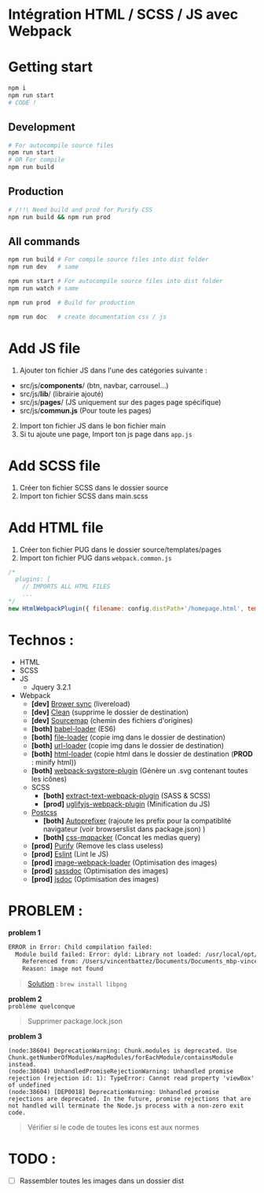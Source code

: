 # Intégration HTML / SCSS / JS avec Webpack

# Getting start
```bash
npm i
npm run start
# CODE !
```
## Development
```bash
# For autocompile source files
npm run start
# OR For compile 
npm run build
```
## Production
```bash
# /!!\ Need build and prod for Purify CSS
npm run build && npm run prod
```

## All commands
```bash
npm run build # For compile source files into dist folder
npm run dev   # same

npm run start # For autocompile source files into dist folder
npm run watch # same

npm run prod  # Build for production

npm run doc   # create documentation css / js
```

# Add JS file
1) Ajouter ton fichier JS dans l'une des catégories suivante :
- src/js/<b>components</b>/ (btn, navbar, carrousel...)
- src/js/<b>lib</b>/ (librairie ajouté)
- src/js/<b>pages</b>/ (JS uniquement sur des pages page spécifique)
- src/js/<b>commun.js</b> (Pour toute les pages)

2) Import ton fichier JS dans le bon fichier main
3) Si tu ajoute une page, Import ton js page dans ``app.js``

# Add SCSS file
1) Créer ton fichier SCSS dans le dossier source
2) Import ton fichier SCSS dans main.scss

# Add HTML file
1) Créer ton fichier PUG dans le dossier source/templates/pages
2) Import ton fichier PUG dans ``webpack.common.js``
````js
/*
  plugins: [
    // IMPORTS ALL HTML FILES
    ...
*/
new HtmlWebpackPlugin({ filename: config.distPath+'/homepage.html', template: config.srcPath_HTML + '/homepage.pug' }),
````

# Technos :
- HTML
- SCSS
- JS
  - Jquery 3.2.1
- Webpack
  - **[dev]**  [Brower sync](https://github.com/Va1/browser-sync-webpack-plugin) (livereload)
  - **[dev]**  [Clean](https://github.com/johnagan/clean-webpack-plugin) (supprime le dossier de destination)
  - **[dev]**  [Sourcemap](https://webpack.js.org/configuration/devtool/) (chemin des fichiers d'origines)
  - **[both]** [babel-loader](https://github.com/babel/babel-loader) (ES6)
  - **[both]** [file-loader](https://github.com/webpack-contrib/file-loader) (copie img dans le dossier de destination)
  - **[both]** [url-loader](https://github.com/webpack-contrib/url-loader) (copie img dans le dossier de destination)
  - **[both]** [html-loader](https://github.com/webpack-contrib/html-loader) (copie html dans le dossier de destination (**PROD** : minify html))
  -  **[both]** [webpack-svgstore-plugin](https://www.npmjs.com/package/webpack-svgstore-plugin) (Génère un .svg contenant toutes les icônes)
  - SCSS
    - **[both]** [extract-text-webpack-plugin](https://github.com/webpack-contrib/extract-text-webpack-plugin) (SASS & SCSS)
    - **[prod]** [uglifyjs-webpack-plugin](https://github.com/webpack-contrib/uglifyjs-webpack-plugin) (Minification du JS)
  - [Postcss](https://github.com/postcss/postcss-loader)
    - **[both]** [Autoprefixer](https://github.com/postcss/autoprefixer) (rajoute les prefix pour la compatiblité navigateur (voir browserslist dans package.json) )
    - **[both]** [css-mqpacker](https://github.com/hail2u/node-css-mqpacker) (Concat les medias query) 
  - **[prod]** [Purify](https://github.com/webpack-contrib/purifycss-webpack) (Remove les class useless)
  - **[prod]** [Eslint](https://github.com/MoOx/eslint-loader) (Lint le JS)
  - **[prod]** [image-webpack-loader](https://github.com/tcoopman/image-webpack-loader) (Optimisation des images)
  - **[prod]** [sassdoc](https://github.com/tcoopman/image-webpack-loader) (Optimisation des images)
  - **[prod]** [jsdoc](https://github.com/tcoopman/image-webpack-loader) (Optimisation des images)


# PROBLEM :
**problem 1**
````bash
ERROR in Error: Child compilation failed:
  Module build failed: Error: dyld: Library not loaded: /usr/local/opt/libpng/lib/libpng16.16.dylib
    Referenced from: /Users/vincentbattez/Documents/Documents_mbp-vincent/Programmation/starter-integration/node_modules/mozjpeg/vendor/cjpeg
    Reason: image not found
````
> [Solution](https://github.com/tcoopman/image-webpack-loader/issues/51) : ``brew install libpng`` 

**problem 2**
<br>`problème quelconque`
> Supprimer package.lock.json

**problem 3**
```
(node:38604) DeprecationWarning: Chunk.modules is deprecated. Use Chunk.getNumberOfModules/mapModules/forEachModule/containsModule instead.
(node:38604) UnhandledPromiseRejectionWarning: Unhandled promise rejection (rejection id: 1): TypeError: Cannot read property 'viewBox' of undefined
(node:38604) [DEP0018] DeprecationWarning: Unhandled promise rejections are deprecated. In the future, promise rejections that are not handled will terminate the Node.js process with a non-zero exit code.
```
> Vérifier si le code de toutes les icons est aux normes


# TODO :
- [ ] Rassembler toutes les images dans un dossier dist